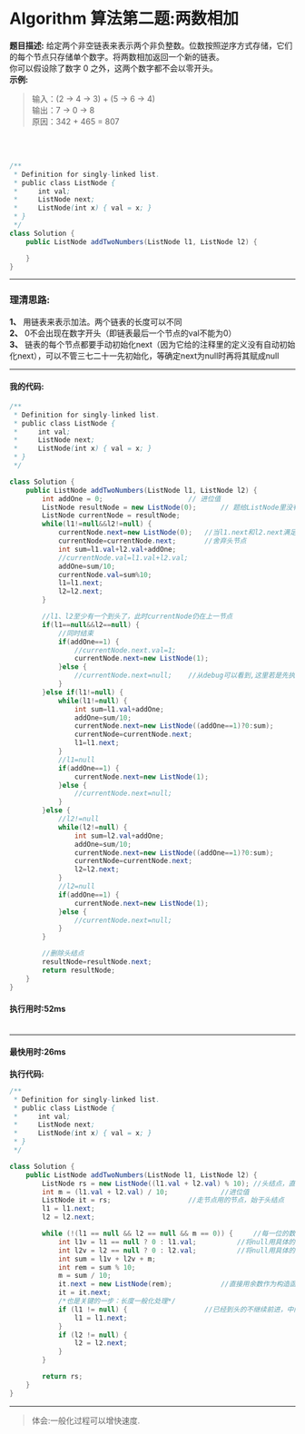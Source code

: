 # Algorithm 算法第二题:两数相加
**题目描述:**
给定两个非空链表来表示两个非负整数。位数按照逆序方式存储，它们的每个节点只存储单个数字。将两数相加返回一个新的链表。<br>
你可以假设除了数字 0 之外，这两个数字都不会以零开头。<br>
**示例:**
> 输入：(2 -> 4 -> 3) + (5 -> 6 -> 4) <br>
> 输出：7 -> 0 -> 8 <br>
> 原因：342 + 465 = 807
<br>
<br>

````java
/**
 * Definition for singly-linked list.
 * public class ListNode {
 *     int val;
 *     ListNode next;
 *     ListNode(int x) { val = x; }
 * }
 */
class Solution {
    public ListNode addTwoNumbers(ListNode l1, ListNode l2) {

    }
}
````

__________

### 理清思路:
**1、**
用链表来表示加法。两个链表的长度可以不同<br>
**2、**
0不会出现在数字开头（即链表最后一个节点的val不能为0）<br>
**3、**
链表的每个节点都要手动初始化next（因为它给的注释里的定义没有自动初始化next），可以不管三七二十一先初始化，等确定next为null时再将其赋成null<br>
__________
#### 我的代码: <br>

````java
/**
 * Definition for singly-linked list.
 * public class ListNode {
 *     int val;
 *     ListNode next;
 *     ListNode(int x) { val = x; }
 * }
 */

class Solution {
    public ListNode addTwoNumbers(ListNode l1, ListNode l2) {
        int addOne = 0; 					// 进位值
		ListNode resultNode = new ListNode(0); 		// 题给ListNode里没有自动初始化next的构造方法，因此只能手动初始化
		ListNode currentNode = resultNode;
		while(l1!=null&&l2!=null) {
			currentNode.next=new ListNode(0);	//当l1.next和l2.next满足条件时currentNode才会后移一节点
			currentNode=currentNode.next;		//舍弃头节点
			int sum=l1.val+l2.val+addOne;
			//currentNode.val=l1.val+l2.val;
			addOne=sum/10;
			currentNode.val=sum%10;
			l1=l1.next;
			l2=l2.next;
		}

		//l1、l2至少有一个到头了，此时currentNode仍在上一节点
		if(l1==null&&l2==null) {
			//同时结束
			if(addOne==1) {
				//currentNode.next.val=1;
				currentNode.next=new ListNode(1);
			}else {
				//currentNode.next=null;	//从debug可以看到,这里若是先执行currentNode.next再将currentNode=null，是并不能清理最后一个节点的
			}
		}else if(l1!=null) {
			while(l1!=null) {
				int sum=l1.val+addOne;
				addOne=sum/10;
				currentNode.next=new ListNode((addOne==1)?0:sum);
				currentNode=currentNode.next;
				l1=l1.next;
			}
			//l1=null
			if(addOne==1) {
				currentNode.next=new ListNode(1);
			}else {
				//currentNode.next=null;
			}
		}else {
			//l2!=null
			while(l2!=null) {
				int sum=l2.val+addOne;
				addOne=sum/10;
				currentNode.next=new ListNode((addOne==1)?0:sum);
				currentNode=currentNode.next;
				l2=l2.next;
			}
			//l2=null
			if(addOne==1) {
				currentNode.next=new ListNode(1);
			}else {
				//currentNode.next=null;
			}
		}

		//删除头结点
		resultNode=resultNode.next;
		return resultNode;
    }
}
````
#### 执行用时:52ms <br> <br>
__________
#### 最快用时:26ms <br>

**执行代码:**
````java
/**
 * Definition for singly-linked list.
 * public class ListNode {
 *     int val;
 *     ListNode next;
 *     ListNode(int x) { val = x; }
 * }
 */

class Solution {
    public ListNode addTwoNumbers(ListNode l1, ListNode l2) {
        ListNode rs = new ListNode((l1.val + l2.val) % 10);	//头结点，直接得到一个数
        int m = (l1.val + l2.val) / 10;				//进位值
        ListNode it = rs;					//走节点用的节点，始于头结点
        l1 = l1.next;
        l2 = l2.next;

        while (!(l1 == null && l2 == null && m == 0)) {		//每一位的数字值都是由l1、l2和m三者的值决定，因此除非三者全无效，否则一直循环。
            int l1v = l1 == null ? 0 : l1.val;			//将null用具体的数字0来代替，一般化处理过程
            int l2v = l2 == null ? 0 : l2.val;			//将null用具体的数字0来代替，一般化处理过程
            int sum = l1v + l2v + m;
            int rem = sum % 10;
            m = sum / 10;
            it.next = new ListNode(rem);			//直接用余数作为构造函数参数，省略了初始化后再次赋值
            it = it.next;
            /*也是关键的一步：长度一般化处理*/
            if (l1 != null) {					//已经到头的不继续前进，中间的继续前移，虽然每次都要处理两个数值，但是一般化了过程
                l1 = l1.next;
            }
            if (l2 != null) {
                l2 = l2.next;
            }
        }

        return rs;
    }
}
````
__________

> 体会:一般化过程可以增快速度.




